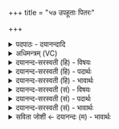 +++
title = "५७ उपहूताः पितरः"

+++
<details><summary>पदपाठः - दयानन्दादि</summary>

उप॑हूता॒ इत्यु॑पऽहूताः। पि॒तरः॑। सो॒म्यासः॑। ब॒र्हि॒ष्ये᳖षु। नि॒धिष्विति॑ नि॒ऽधिषु॑। प्रि॒येषु॑। ते। आ। ग॒म॒न्तु॒। ते। इ॒ह। श्रु॒व॒न्तु॒। अधि॑। ब्रु॒वन्तु॑। ते। अ॒व॒न्तु॒। अ॒स्मान्। ५७।
</details>

<details><summary>अधिमन्त्रम् (VC)</summary>

- पितरो देवता
- शङ्ख ऋषिः
- निचृत्पङ्क्तिः
- पञ्चमः
</details>

<details><summary>दयानन्द-सरस्वती (हि) - विषयः</summary>

फिर भी उसी विषय को अगले मन्त्र में कहा है ॥
</details>

<details><summary>दयानन्द-सरस्वती (हि) - पदार्थः</summary>

पदार्थान्वयभाषाः -  जो (सोम्यासः) ऐश्वर्य को प्राप्त होने के योग्य (पितरः) पितर लोग (बर्हिष्येषु) अत्युत्तम (प्रियेषु) प्रिय (निधिषु) रत्नादि से भरे हुए कोशों के निमित्त (उपहूताः) बुलाये हुए हैं (ते) वे (इह) इस हमारे समीप स्थान में (आ, गमन्तु) आवें, (ते) वे हमारे वचनों को (श्रुवन्तु) सुनें, वे (अस्मान्) हम को (अधि, ब्रुवन्तु) अधिक उपदेश से बोधयुक्त करें, (ते) वे हमारी (अवन्तु) रक्षा करें ॥५७ ॥
</details>

<details><summary>दयानन्द-सरस्वती (हि) - भावार्थः</summary>

भावार्थभाषाः -  जो विद्यार्थीजन अध्यापकों को बुला उनका सत्कार कर, उनसे विद्याग्रहण की इच्छा करें, उन विद्यार्थियों को वे अध्यापक भी प्रीतिपूर्वक पढ़ावें और सर्वथा विषयासक्ति आदि दुष्कर्मों से पृथक् रक्खें ॥५७ ॥
</details>

<details><summary>दयानन्द-सरस्वती (सं) - विषयः</summary>

पुनस्तमेव विषयमाह ॥
</details>

<details><summary>दयानन्द-सरस्वती (सं) - पदार्थः</summary>

पदार्थान्वयभाषाः -  ये सोम्यासः पितरो बर्हिष्येषु प्रियेषु निधिषूपहूतास्त इहागमन्तु, तेऽस्मद्वचांसि श्रुवन्तु, तेऽस्मानधिब्रुवन्तु, तेऽवन्तु ॥५७ ॥
</details>

<details><summary>दयानन्द-सरस्वती (सं) - भावार्थः</summary>

भावार्थभाषाः -  ये विद्यार्थिनोऽध्यापकानुपहूय सत्कृत्यैतेभ्यो विद्यां जिघृक्षेयुस्ताँस्ते प्रीत्याऽध्यापयेयुः, सर्वतो विषयासक्त्यादिभ्यो दुष्कर्मभ्यः पृथग्रक्षेयुश्च ॥५७ ॥
</details>

<details><summary>सविता जोशी ← दयानन्दः (म) - भावार्थः</summary>

भावार्थभाषाः -  जे विद्यार्थी अध्यापकांना आमंत्रित करून त्यांचा सत्कार करतात व त्यांच्याकडून विद्या प्राप्त करण्याची इच्छा दर्शवितात त्या विद्यार्थ्यांना अध्यापकांनी प्रेमाने शिकवावे व विषयासक्ती आणि दुष्कर्मे यांच्यापासून सर्वस्वी दूर ठेवावे.
</details>